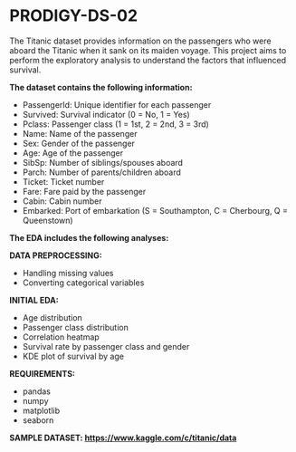 # PRODIGY-DS-02

The Titanic dataset provides information on the passengers who were aboard the Titanic when it sank on its maiden voyage. This project aims to perform the exploratory analysis to understand the factors that influenced survival.


**The dataset contains the following information:**

- PassengerId: Unique identifier for each passenger
- Survived: Survival indicator (0 = No, 1 = Yes)
- Pclass: Passenger class (1 = 1st, 2 = 2nd, 3 = 3rd)
- Name: Name of the passenger
- Sex: Gender of the passenger
- Age: Age of the passenger
- SibSp: Number of siblings/spouses aboard
- Parch: Number of parents/children aboard
- Ticket: Ticket number
- Fare: Fare paid by the passenger
- Cabin: Cabin number
- Embarked: Port of embarkation (S = Southampton, C = Cherbourg, Q = Queenstown)


**The EDA includes the following analyses:**

**DATA PREPROCESSING:**

- Handling missing values
- Converting categorical variables


**INITIAL EDA:**

- Age distribution
- Passenger class distribution
- Correlation heatmap
- Survival rate by passenger class and gender
- KDE plot of survival by age

**REQUIREMENTS:**
- pandas
- numpy
- matplotlib
- seaborn

**SAMPLE DATASET: https://www.kaggle.com/c/titanic/data** 
